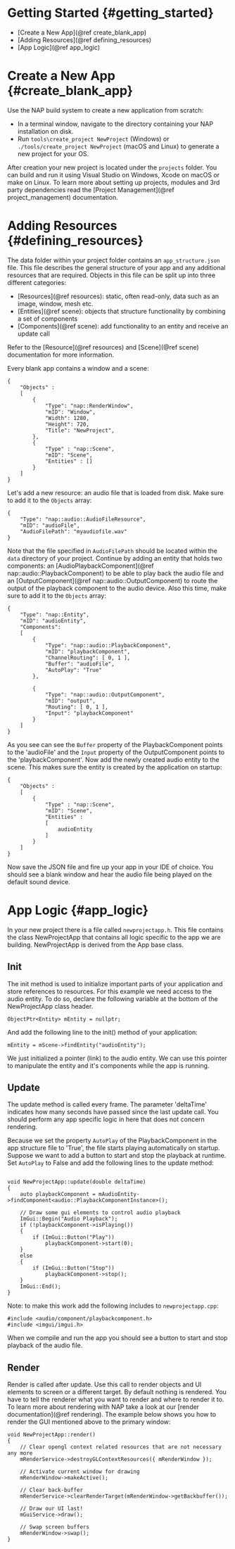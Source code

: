 Getting Started {#getting_started}
=======================
* [Create a New App](@ref create_blank_app)
* [Adding Resources](@ref defining_resources)
* [App Logic](@ref app_logic)

Create a New App {#create_blank_app}
=======================
Use the NAP build system to create a new application from scratch:

- In a terminal window, navigate to the directory containing your NAP installation on disk.
- Run `tools\create_project NewProject` (Windows) or  `./tools/create_project NewProject` (macOS and Linux) to generate a new project for your OS.

After creation your new project is located under the `projects` folder. You can build and run it using Visual Studio on Windows, Xcode on macOS or make on Linux. To learn more about setting up projects, modules and 3rd party dependencies read the [Project Management](@ref project_management) documentation.

Adding Resources {#defining_resources}
================

The data folder within your project folder contains an `app_structure.json` file. This file describes the general structure of your app and any additional resources that are required. Objects in this file can be split up into three different categories:
- [Resources](@ref resources): static, often read-only, data such as an image, window, mesh etc.
- [Entities](@ref scene): objects that structure functionality by combining a set of components
- [Components](@ref scene): add functionality to an entity and receive an update call

Refer to the [Resource](@ref resources) and [Scene](@ref scene) documentation for more information.

Every blank app contains a window and a scene:

```
{
	"Objects" : 
	[
	    {
      		"Type": "nap::RenderWindow",
      		"mID": "Window",
      		"Width": 1280,
      		"Height": 720,
      		"Title": "NewProject",
    	},
		{
      		"Type" : "nap::Scene",
      		"mID": "Scene",   
      		"Entities" : []
    	}	
	]
} 
```

Let's add a new resource: an audio file that is loaded from disk. Make sure to add it to the `Objects` array:

```
{
    "Type": "nap::audio::AudioFileResource",
    "mID": "audioFile",
    "AudioFilePath": "myaudiofile.wav"
}
```

Note that the file specified in `AudioFilePath` should be located within the `data` directory of your project. Continue by adding an entity that holds two components: an [AudioPlaybackComponent](@ref nap::audio::PlaybackComponent) to be able to play back the audio file and an [OutputComponent](@ref nap::audio::OutputComponent) to route the output of the playback component to the audio device. Also this time, make sure to add it to the `Objects` array:

```
{
    "Type": "nap::Entity",
    "mID": "audioEntity",
    "Components":
    [
        {
            "Type": "nap::audio::PlaybackComponent",
            "mID": "playbackComponent",
            "ChannelRouting": [ 0, 1 ],
            "Buffer": "audioFile",
            "AutoPlay": "True"
        },

        {
            "Type": "nap::audio::OutputComponent",
            "mID": "output",
            "Routing": [ 0, 1 ],
            "Input": "playbackComponent"
        }
    ]
}
```

As you see can see the `Buffer` property of the PlaybackComponent points to the 'audioFile' and the `Input` property of the OutputComponent points to the 'playbackComponent'. Now add the newly created audio entity to the scene. This makes sure the entity is created by the application on startup:

```
{
	"Objects" : 
	[
		{
      		"Type" : "nap::Scene",
      		"mID": "Scene",   
      		"Entities" : 
      		[
      			audioEntity
      		]
    	}	
	]
} 
```

Now save the JSON file and fire up your app in your IDE of choice. You should see a blank window and hear the audio file being played on the default sound device.

App Logic {#app_logic}
==========================

In your new project there is a file called `newprojectapp.h`. This file contains the class NewProjectApp that contains all logic specific to the app we are building. NewProjectApp is derived from the App base class.

## Init

The init method is used to initialize important parts of your application and store references to resources. For this example we need access to the audio entity. To do so, declare the following variable at the bottom of the NewProjectApp class header.

~~~{cpp}
ObjectPtr<Entity> mEntity = nullptr;
~~~

And add the following line to the init() method of your application:

~~~{cpp}
mEntity = mScene->findEntity("audioEntity");
~~~

We just initialized a pointer (link) to the audio entity. We can use this pointer to manipulate the entity and it's components while the app is running.

## Update

The update method is called every frame. The parameter 'deltaTime' indicates how many seconds have passed since the last update call. You should perform any app specific logic in here that does not concern rendering.

Because we set the property `AutoPlay` of the PlaybackComponent in the app structure file to 'True', the file starts playing automatically on startup. Suppose we want to add a button to start and stop the playback at runtime. Set `AutoPlay` to False and add the following lines to the update method:

~~~{cpp}

void NewProjectApp::update(double deltaTime)
{
	auto playbackComponent = mAudioEntity->findComponent<audio::PlaybackComponentInstance>();

	// Draw some gui elements to control audio playback
	ImGui::Begin("Audio Playback");
	if (!playbackComponent->isPlaying())
	{
    	if (ImGui::Button("Play"))
        	playbackComponent->start(0);
	}
	else 
	{
    	if (ImGui::Button("Stop"))
        	playbackComponent->stop();
	}
	ImGui::End();
}
~~~

Note: to make this work add the following includes to `newprojectapp.cpp`:

~~~{cpp}
#include <audio/component/playbackcomponent.h>
#include <imgui/imgui.h>
~~~

When we compile and run the app you should see a button to start and stop playback of the audio file.

## Render

Render is called after update. Use this call to render objects and UI elements to screen or a different target. By default nothing is rendered. You have to tell the renderer what you want to render and where to render it to. To learn more about rendering with NAP take a look at our [render documentation](@ref rendering). The example below shows you how to render the GUI mentioned above to the primary window:

~~~{cpp}
void NewProjectApp::render()
{
	// Clear opengl context related resources that are not necessary any more
	mRenderService->destroyGLContextResources({ mRenderWindow });

    // Activate current window for drawing
    mRenderWindow->makeActive();

    // Clear back-buffer
    mRenderService->clearRenderTarget(mRenderWindow->getBackbuffer());

    // Draw our UI last!
    mGuiService->draw();

    // Swap screen buffers
    mRenderWindow->swap();
}
~~~







